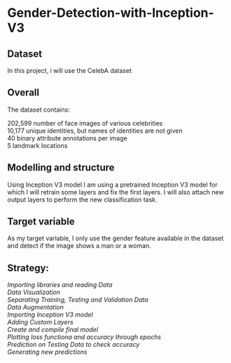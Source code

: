 # Gender-Detection-with-Inception-V3  

## Dataset
In this project, i will use the CelebA dataset 

## Overall  
The dataset contains:  

   202,599 number of face images of various celebrities  
   10,177 unique identities, but names of identities are not given  
   40 binary attribute annotations per image  
   5 landmark locations  
   

## Modelling and structure
Using Inception V3 model
I am using a pretrained Inception V3 model for which I will retrain some layers and fix the first layers. I will also attach new output layers to perform the new classification task.

## Target variable
As my target variable, I only use the gender feature available in the dataset and detect if the image shows a man or a woman.

## Strategy:

*Importing libraries and reading Data*    
*Data Visualization*  
*Separating Training, Testing and Validation Data*  
*Data Augmentation*  
*Importing Inception V3 model*  
*Adding Custom Layers*  
*Create and compile final model*  
*Plotting loss functiona and accuracy through epochs*  
*Prediction on Testing Data to check accuracy*  
*Generating new predictions*  
